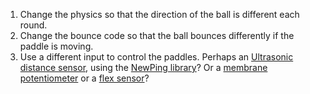 1. Change the physics so that the direction of the ball is different each round.
2. Change the bounce code so that the ball bounces differently if the paddle is moving.
3. Use a different input to control the paddles. Perhaps an [Ultrasonic distance sensor](http://www.oddwires.com/hc-sr04-ultrasonic-sensor-distance-measuring-module-for-arduino/), using the [NewPing library](http://code.google.com/p/arduino-new-ping)? Or a [membrane potentiometer](https://www.adafruit.com/products/178) or a [flex sensor](https://www.adafruit.com/products/1070)?